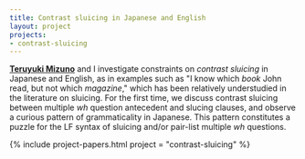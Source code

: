 ```yaml
---
title: Contrast sluicing in Japanese and English
layout: project
projects:
- contrast-sluicing
---
```


[**Teruyuki Mizuno**](https://teruyukimizuno.wordpress.com/) and I investigate constraints on *contrast sluicing* in Japanese and English, as in examples such as \"I know which *book* John read, but not which *magazine*,\" which has been relatively understudied in the literature on sluicing. For the first time, we discuss contrast sluicing between multiple *wh* question antecedent and slucing clauses, and observe a curious pattern of grammaticality in Japanese. This pattern constitutes a puzzle for the LF syntax of sluicing and/or pair-list multiple *wh* questions.

{% include project-papers.html project = "contrast-sluicing" %}